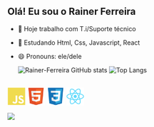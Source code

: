 ## Olá! Eu sou o Rainer Ferreira

- 🔭 Hoje trabalho com T.i/Suporte técnico
- 🌱 Estudando Html, Css, Javascript, React
- 😄 Pronouns: ele/dele

  ![Rainer-Ferreira GitHub stats](https://github-readme-stats.vercel.app/api?username=Rainer-Ferreira&show_icons=true&theme=highcontrast)
![Top Langs](https://github-readme-stats.vercel.app/api/top-langs/?username=Rainer-Ferreira&hide_progress=true)

<div style="display: inline_block"><br>
<img align="center" alt=Rainer-JS" hight="30" width="40" src="https://raw.githubusercontent.com/devicons/devicon/master/icons/javascript/javascript-plain.svg">
<img align="center" alt=Rainer-HTML" hight="30" width="40" src="https://raw.githubusercontent.com/devicons/devicon/master/icons/html5/html5-original.svg">
<img align="center" alt=Rainer-CSS" hight="30" width="40" src="https://raw.githubusercontent.com/devicons/devicon/master/icons/css3/css3-original.svg">
<img align="center" alt=Rainer-React" hight="30" width="40" src="https://raw.githubusercontent.com/devicons/devicon/master/icons/react/react-original.svg">

<div>
  <br>
  <a href="https://youtube.com/@rainerferreira?si=bC4r07tGSW8qPRT4" target="_blank"><img src="https://img.shields.io/badge/YouTube-FF0000?style=for-the-badge&logo=youtube&logoColor=white"target_blank"> 
</div>          

